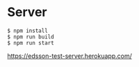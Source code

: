 # Server

```shell
$ npm install
$ npm run build
$ npm run start
```

https://edsson-test-server.herokuapp.com/
